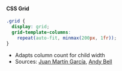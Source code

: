 #### CSS Grid

```css
.grid {
  display: grid;
  grid-template-columns:
    repeat(auto-fit, minmax(200px, 1fr));
}
```

* Adapts column count for child width
* Sources: [Juan Martín García](https://css-tricks.com/look-ma-no-media-queries-responsive-layouts-using-css-grid/), [Andy Bell](https://archive.hankchizljaw.com/wrote/create-a-responsive-grid-layout-with-no-media-queries-using-css-grid/)
